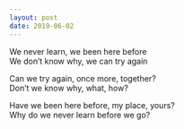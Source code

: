 ```yaml
---
layout: post
date: 2019-06-02
---
```


We never learn, we been here before  
We don’t know why, we can try again

Can we try again, once more, together?  
Don’t we know why, what, how?  

Have we been here before, my place, yours?  
Why do we never learn before we go?
